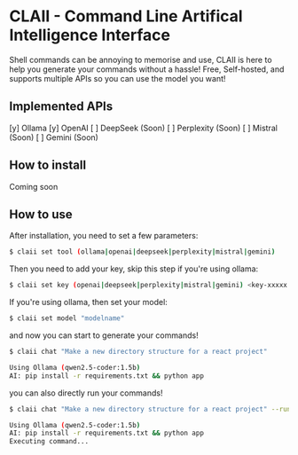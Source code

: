 # CLAII - Command Line Artifical Intelligence Interface
Shell commands can be annoying to memorise and use, CLAII is here to help you generate your commands without a hassle! Free, Self-hosted, and supports multiple APIs so you can use the model you want!

## Implemented APIs
[y] Ollama
[y] OpenAI
[ ] DeepSeek (Soon)
[ ] Perplexity (Soon)
[ ] Mistral (Soon)
[ ] Gemini (Soon)

## How to install
Coming soon

## How to use
After installation, you need to set a few parameters:

```bash
$ claii set tool (ollama|openai|deepseek|perplexity|mistral|gemini)
```

Then you need to add your key, skip this step if you're using ollama:

```bash
$ claii set key (openai|deepseek|perplexity|mistral|gemini) <key-xxxxx...>
```

If you're using ollama, then set your model:

```bash
$ claii set model "modelname"
```

and now you can start to generate your commands!
```bash
$ claii chat "Make a new directory structure for a react project"

Using Ollama (qwen2.5-coder:1.5b)
AI: pip install -r requirements.txt && python app
```
you can also directly run your commands!
```bash
$ claii chat "Make a new directory structure for a react project" --run

Using Ollama (qwen2.5-coder:1.5b)
AI: pip install -r requirements.txt && python app
Executing command...
```
